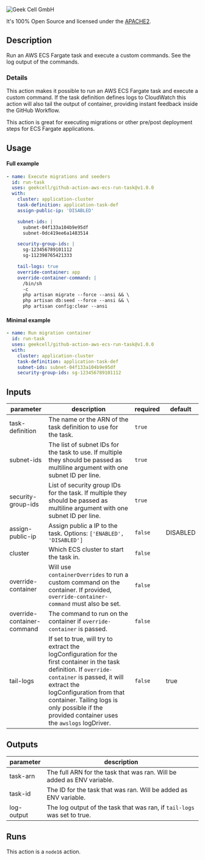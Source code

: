 ![Geek Cell GmbH](https://uploads-ssl.webflow.com/61d1d8051145e270217e36a1/61d205833226d492ab02ad46_Group%202.svg "Geek Cell GmbH")

It's 100% Open Source and licensed under the [APACHE2](LICENSE).

<!-- action-docs-description -->
## Description

Run an AWS ECS Fargate task and execute a custom commands. See the log output of the commands.
<!-- action-docs-description -->

### Details
This action makes it possible to run an AWS ECS Fargate task and execute a custom command. If the task definition
defines logs to CloudWatch this action will also tail the output of container, providing instant feedback inside
the GitHub Workflow.

This action is great for executing migrations or other pre/post deployment steps for ECS Fargate applications.

## Usage

#### Full example
``` yaml
- name: Execute migrations and seeders
  id: run-task
  uses: geekcell/github-action-aws-ecs-run-task@v1.0.0
  with:
    cluster: application-cluster
    task-definition: application-task-def
    assign-public-ip: 'DISABLED'

    subnet-ids: |
      subnet-04f133a104b9e95df
      subnet-0dc419ee6a1483514

    security-group-ids: |
      sg-123456789101112
      sg-112398765421333

    tail-logs: true
    override-container: app
    override-container-command: |
      /bin/sh
      -c
      php artisan migrate --force --ansi && \
      php artisan db:seed --force --ansi && \
      php artisan config:clear --ansi
```

#### Minimal example
``` yaml
- name: Run migration container
  id: run-task
  uses: geekcell/github-action-aws-ecs-run-task@v1.0.0
  with:
    cluster: application-cluster
    task-definition: application-task-def
    subnet-ids: subnet-04f133a104b9e95df
    security-group-ids: sg-123456789101112
```

<!-- action-docs-inputs -->
## Inputs

| parameter | description | required | default |
| --- | --- | --- | --- |
| task-definition | The name or the ARN of the task definition to use for the task. | `true` |  |
| subnet-ids | The list of subnet IDs for the task to use. If multiple they should be passed as multiline argument with one subnet ID per line. | `true` |  |
| security-group-ids | List of security group IDs for the task. If multiple they should be passed as multiline argument with one subnet ID per line. | `true` |  |
| assign-public-ip | Assign public a IP to the task. Options: `['ENABLED', 'DISABLED']` | `false` | DISABLED |
| cluster | Which ECS cluster to start the task in. | `false` |  |
| override-container | Will use `containerOverrides` to run a custom command on the container. If provided, `override-container-command` must also be set. | `false` |  |
| override-container-command | The command to run on the container if `override-container` is passed. | `false` |  |
| tail-logs | If set to true, will try to extract the logConfiguration for the first container in the task definition. If `override-container` is passed, it will extract the logConfiguration from that container. Tailing logs is only possible if the provided container uses the `awslogs` logDriver. | `false` | true |
<!-- action-docs-inputs -->

<!-- action-docs-outputs -->
## Outputs

| parameter | description |
| --- | --- |
| task-arn | The full ARN for the task that was ran. Will be added as ENV variable. |
| task-id | The ID for the task that was ran. Will be added as ENV variable. |
| log-output | The log output of the task that was ran, if `tail-logs` was set to true. |
<!-- action-docs-outputs -->

<!-- action-docs-runs -->
## Runs

This action is a `node16` action.
<!-- action-docs-runs -->
